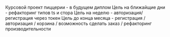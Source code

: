 Курсовой проект пиццерии - в будущем диплом
Цель на ближайщие дни - рефакторинг типов ts и стора
Цель на неделю - авторизация/регистрация через токен
Цель до конца месяца - регистрация / авторизация / корзина / возможность сделать заказ / рефакторинг производительности

